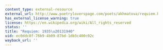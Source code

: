 ```yaml
---
content_type: external-resource
external_url: http://www.poetryloverspage.com/poets/akhmatova/requiem.html
has_external_license_warning: true
license: https://en.wikipedia.org/wiki/All_rights_reserved
status: ''
title: "Requiem: 1935\u20131940"
uid: ec0ddc8f-76b9-4b09-87bd-1db3c400c02c
wayback_url: ''
---
```

